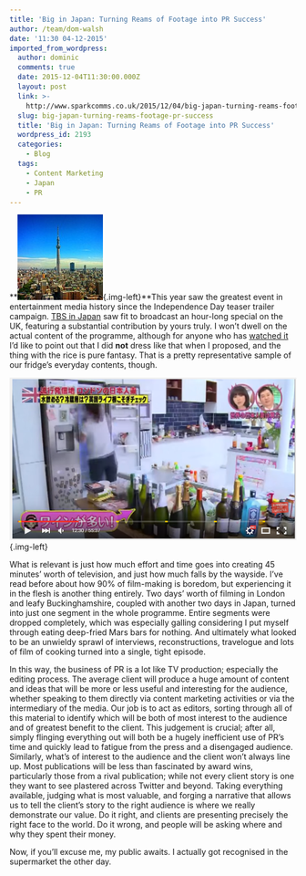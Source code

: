 ```yaml
---
title: 'Big in Japan: Turning Reams of Footage into PR Success'
author: /team/dom-walsh
date: '11:30 04-12-2015'
imported_from_wordpress:
  author: dominic
  comments: true
  date: 2015-12-04T11:30:00.000Z
  layout: post
  link: >-
    http://www.sparkcomms.co.uk/2015/12/04/big-japan-turning-reams-footage-pr-success/
  slug: big-japan-turning-reams-footage-pr-success
  title: 'Big in Japan: Turning Reams of Footage into PR Success'
  wordpress_id: 2193
  categories:
    - Blog
  tags:
    - Content Marketing
    - Japan
    - PR
---
```


**![tokyo-tower-825196_640](tokyo-tower-825196_640-150x150.jpg){.img-left}**This year saw the greatest event in entertainment media history since the Independence Day teaser trailer campaign. [TBS in Japan](http://www.mbs.jp/japa-zuma/) saw fit to broadcast an hour-long special on the UK, featuring a substantial contribution by yours truly. I won’t dwell on the actual content of the programme, although for anyone who has [watched it](http://video.fc2.com/content/20150901kDBPdWyE) I’d like to point out that I did **not** dress like that when I proposed, and the thing with the rice is pure fantasy. That is a pretty representative sample of our fridge’s everyday contents, though.

![Dom Japan TV fridge shot windowed](Dom-Japan-TV-fridge-shot-windowed.png){.img-left}

What is relevant is just how much effort and time goes into creating 45 minutes’ worth of television, and just how much falls by the wayside. I’ve read before about how 90% of film-making is boredom, but experiencing it in the flesh is another thing entirely. Two days’ worth of filming in London and leafy Buckinghamshire, coupled with another two days in Japan, turned into just one segment in the whole programme. Entire segments were dropped completely, which was especially galling considering I put myself through eating deep-fried Mars bars for nothing. And ultimately what looked to be an unwieldy sprawl of interviews, reconstructions, travelogue and lots of film of cooking turned into a single, tight episode.

In this way, the business of PR is a lot like TV production; especially the editing process. The average client will produce a huge amount of content and ideas that will be more or less useful and interesting for the audience, whether speaking to them directly via content marketing activities or via the intermediary of the media. Our job is to act as editors, sorting through all of this material to identify which will be both of most interest to the audience and of greatest benefit to the client. This judgement is crucial; after all, simply flinging everything out will both be a hugely inefficient use of PR’s time and quickly lead to fatigue from the press and a disengaged audience. Similarly, what’s of interest to the audience and the client won’t always line up. Most publications will be less than fascinated by award wins, particularly those from a rival publication; while not every client story is one they want to see plastered across Twitter and beyond. Taking everything available, judging what is most valuable, and forging a narrative that allows us to tell the client’s story to the right audience is where we really demonstrate our value. Do it right, and clients are presenting precisely the right face to the world. Do it wrong, and people will be asking where and why they spent their money.

Now, if you’ll excuse me, my public awaits. I actually got recognised in the supermarket the other day.
